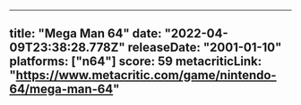 
---
title: "Mega Man 64"
date: "2022-04-09T23:38:28.778Z"
releaseDate: "2001-01-10"
platforms: ["n64"]
score: 59
metacriticLink: "https://www.metacritic.com/game/nintendo-64/mega-man-64"
---
